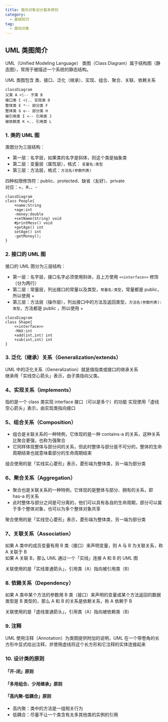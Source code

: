 ```yaml
---
title: 面向对象设计基本原则
category: 
  - 基础知识
tag:
  - 面向对象
---
```


## UML 类图简介

UML（Unified Modeling Language） 类图（Class Diagram）属于结构图（静态图），常用于被描述一个系统的静态结构。

UML 类图包含 类、接口、泛化（继承）、实现、组合、聚合、关联、依赖关系

```mermaid
classDiagram
父类 A <|-- 子类 B
接口类 C <|.. 实现类 D
整体类 E *-- 部分类 F
整体类 G o-- 部分类 H
被引用类 I <-- 引用类 J
被依赖类 K <.. 引用类 L
```

### 1. 类的 UML 图
类图分为三层结构：
- 第一层：名字层，如果类的名字是斜体，则这个类是抽象类
- 第二层：变量层（属性层），格式： `变量名:类型`
- 第三层：方法层，格式：`方法名(参数列表)`

四种权限修饰符：public、protected、缺省（友好）、private    
对应：+、#、、-

```mermaid
classDiagram
class People{
    +name:String
    +age:int
    -money:double
    +setName(String) void
    #printMess() void
    +getAge() int
    setAge() int
    -getMoney();
}
```


### 2. 接口的 UML 图
接口的 UML 图分为三层结构：  
- 第一层：名字层，接口名字必须使用斜体，且上方使用 `<<interface>>` 修饰（分为两行）
- 第二层：常量层，列出接口的常量以及类型，`常量名:类型`，常量都是 public，所以使用 + 
- 第三层：方法层（操作层），列出接口中的方法及返回类型，`方法名(参数列表):类型`，方法都是 public ，所以使用 +

```mermaid
classDiagram
class Shape{
    <<interface>>
    -MAX:int
    +add(int,int) int
    +sub(int,int) int
}

```

### 3. 泛化（继承）关系（Generalization/extends）

UML 中的泛化关系（Generalization）就是值指类或接口的继承关系  
继承用「实线空心箭头」表示，由子类指向父类。

### 4、实现关系（implements）
指的是一个 class 类实现 interface 接口（可以是多个）的功能
实现使用「虚线空心箭头」表示，由实现类指向接口

### 5、组合关系（Composition）
- 组合是关联关系的一种特例，它体现的是一种 contains-a 的关系，这种关系比聚合更强，也称为强聚合
- 它同样体现整体与部分间的关系，但此时整体与部分是不可分的，整体的生命周期结束也就意味着部分的生命周期结束

组合使用的是「实线实心菱形」表示，菱形端为整体类，另一端为部分类

### 6、聚合关系（Aggregation）
- 聚合也是关联关系的一种特例，它体现的是整体与部分、拥有的关系，即 has-a 的关系
- 此时整体与部分之间是可分离的，他们可以具有各自的生命周期，部分可以属于多个整体对象，也可以为多个整体对象共享

聚合使用的是「实线空心菱形」表示，菱形端为整体类，另一端为部分类

### 7、关联关系（Association）

如果 A 类中的成员变量有用 B 类（接口）来声明变量，则 A 与 B 为关联关系，称 A 关联于 B  
如果 A 关联 B，那么 UML 通过一个「实线」连接 A 和 B 的 UML 图  

关联使用的是「实线普通箭头」，引用类（A）指向被引用类（B）

### 8. 依赖关系（Dependency）
如果 A 类中某个方法的参数用 B 类（接口）来声明的变量或某个方法返回的数据类型是 B 类型的，那么 A 和 B 的关系是依赖关系，称 A 依赖于 B

关联使用的是「虚线普通箭头」，引用类（A）指向被依赖类（B）
### 9. 注释
UML 使用注释（Annotation）为类图提供附加的说明，UML 在一个带卷角的长方形中显式给出注释，并使用虚线将这个长方形和它注释的实体连接起来

### 10. 设计类的原则

#### 「开-闭」原则

#### 「多用组合、少用继承」原则


#### 「高内聚-低耦合」原则
- 高内聚：类中的方法是一组相关行为
- 低耦合：尽量不让一个类含有太多其他类的实例的引用





